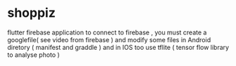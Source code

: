 # shoppiz
flutter firebase application
to connect to firebase , you must create a googlefile( see video from firebase ) and modify some files in Android diretory ( manifest and graddle ) and in IOS too
use tflite ( tensor flow library to analyse photo )
